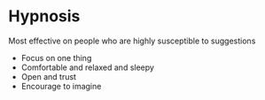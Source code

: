 # Hypnosis

Most effective on people who are highly susceptible to suggestions

- Focus on one thing
- Comfortable and relaxed and sleepy
- Open and trust
- Encourage to imagine